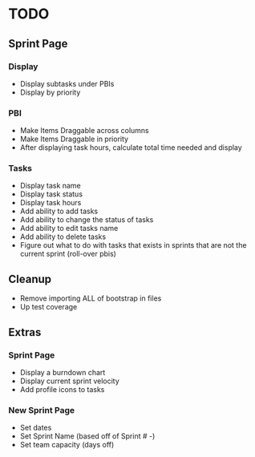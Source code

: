 # TODO

## Sprint Page

### Display
* Display subtasks under PBIs
* Display by priority

### PBI
* Make Items Draggable across columns
* Make Items Draggable in priority
* After displaying task hours, calculate total time needed and display

### Tasks
* Display task name
* Display task status
* Display task hours
* Add ability to add tasks
* Add ability to change the status of tasks
* Add ability to edit tasks name
* Add ability to delete tasks
* Figure out what to do with tasks that exists in sprints that are not the current sprint (roll-over pbis)

## Cleanup
* Remove importing ALL of bootstrap in files
* Up test coverage

## Extras
### Sprint Page
* Display a burndown chart
* Display current sprint velocity
* Add profile icons to tasks

### New Sprint Page
* Set dates
* Set Sprint Name (based off of Sprint # -)
* Set team capacity (days off)

